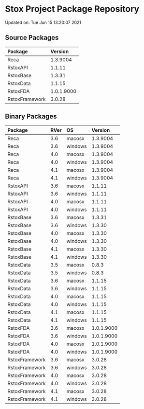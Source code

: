 # Stox Project Package Repository


Updated on: Tue Jun 15 13:20:07 2021
## Source Packages

|Package        |Version    |
|:--------------|:----------|
|Reca           |1.3.9004   |
|RstoxAPI       |1.1.11     |
|RstoxBase      |1.3.31     |
|RstoxData      |1.1.15     |
|RstoxFDA       |1.0.1.9000 |
|RstoxFramework |3.0.28     |

## Binary Packages

|Package        |RVer |OS      |Version    |
|:--------------|:----|:-------|:----------|
|Reca           |3.6  |macosx  |1.3.9004   |
|Reca           |3.6  |windows |1.3.9004   |
|Reca           |4.0  |macosx  |1.3.9004   |
|Reca           |4.0  |windows |1.3.9004   |
|Reca           |4.1  |macosx  |1.3.9004   |
|Reca           |4.1  |windows |1.3.9004   |
|RstoxAPI       |3.6  |macosx  |1.1.11     |
|RstoxAPI       |3.6  |windows |1.1.11     |
|RstoxAPI       |4.0  |macosx  |1.1.11     |
|RstoxAPI       |4.0  |windows |1.1.11     |
|RstoxBase      |3.6  |macosx  |1.3.31     |
|RstoxBase      |3.6  |windows |1.3.30     |
|RstoxBase      |4.0  |macosx  |1.3.30     |
|RstoxBase      |4.0  |windows |1.3.30     |
|RstoxBase      |4.1  |macosx  |1.3.30     |
|RstoxBase      |4.1  |windows |1.3.30     |
|RstoxData      |3.5  |macosx  |0.8.3      |
|RstoxData      |3.5  |windows |0.8.3      |
|RstoxData      |3.6  |macosx  |1.1.15     |
|RstoxData      |3.6  |windows |1.1.15     |
|RstoxData      |4.0  |macosx  |1.1.15     |
|RstoxData      |4.0  |windows |1.1.15     |
|RstoxData      |4.1  |macosx  |1.1.15     |
|RstoxData      |4.1  |windows |1.1.15     |
|RstoxFDA       |3.6  |macosx  |1.0.1.9000 |
|RstoxFDA       |3.6  |windows |1.0.1.9000 |
|RstoxFDA       |4.0  |macosx  |1.0.1.9000 |
|RstoxFDA       |4.0  |windows |1.0.1.9000 |
|RstoxFramework |3.6  |macosx  |3.0.28     |
|RstoxFramework |3.6  |windows |3.0.28     |
|RstoxFramework |4.0  |macosx  |3.0.28     |
|RstoxFramework |4.0  |windows |3.0.28     |
|RstoxFramework |4.1  |macosx  |3.0.28     |
|RstoxFramework |4.1  |windows |3.0.28     |
